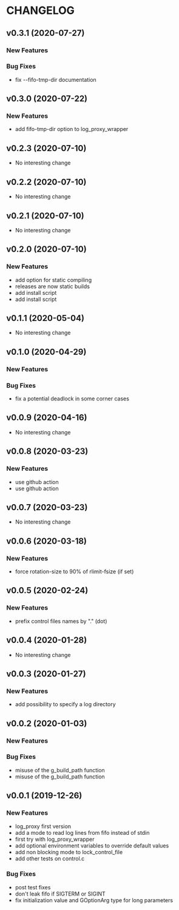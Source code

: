 # CHANGELOG



## v0.3.1 (2020-07-27)

### New Features


### Bug Fixes
- fix --fifo-tmp-dir documentation





## v0.3.0 (2020-07-22)

### New Features
- add fifo-tmp-dir option to log_proxy_wrapper






## v0.2.3 (2020-07-10)

- No interesting change


## v0.2.2 (2020-07-10)

- No interesting change


## v0.2.1 (2020-07-10)

- No interesting change


## v0.2.0 (2020-07-10)

### New Features
- add option for static compiling
- releases are now static builds
- add install script
- add install script






## v0.1.1 (2020-05-04)

- No interesting change


## v0.1.0 (2020-04-29)

### New Features


### Bug Fixes
- fix a potential deadlock in some corner cases





## v0.0.9 (2020-04-16)

- No interesting change


## v0.0.8 (2020-03-23)

### New Features
- use github action
- use github action






## v0.0.7 (2020-03-23)

- No interesting change


## v0.0.6 (2020-03-18)

### New Features
- force rotation-size to 90% of rlimit-fsize (if set)






## v0.0.5 (2020-02-24)

### New Features
- prefix control files names by "." (dot)






## v0.0.4 (2020-01-28)

- No interesting change


## v0.0.3 (2020-01-27)

### New Features
- add possibility to specify a log directory






## v0.0.2 (2020-01-03)

### New Features


### Bug Fixes
- misuse of the g_build_path function
- misuse of the g_build_path function





## v0.0.1 (2019-12-26)

### New Features
- log_proxy first version
- add a mode to read log lines from fifo instead of stdin
- first try with log_proxy_wrapper
- add optional environment variables to override default values
- add non blocking mode to lock_control_file
- add other tests on control.c


### Bug Fixes
- post test fixes
- don't leak fifo if SIGTERM or SIGINT
- fix initialization value and GOptionArg type for long parameters





